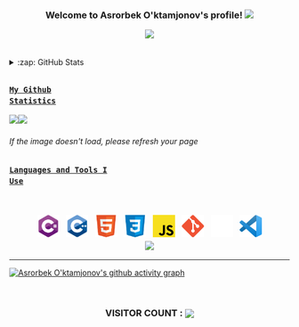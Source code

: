 <h3 align="center">
  Welcome to Asrorbek O'ktamjonov's profile!
  <img src="https://media.giphy.com/media/hvRJCLFzcasrR4ia7z/giphy.gif" width="28">
</h3>

<!-- Typing SVG by DenverCoder1 - https://github.com/DenverCoder1/readme-typing-svg -->
<p align="center">
  <a href="https://github.com/DenverCoder1/readme-typing-svg"><img src="https://readme-typing-svg.herokuapp.com/?lines=Full-stack%20web%20developer;Web%20Designer;Always%20learning%20new%20things&font=Fira%20Code&center=true&width=440&height=45&color=f75c7e&vCenter=true&size=22"></a>
</p>

<br/>

<details>
  <summary>:zap: GitHub Stats</summary>

  <div align="center">
    <!-- https://github.com/anuraghazra/github-readme-stats -->
    <img alt="GitHub Stats" width="49%" src="https://github-readme-stats.vercel.app/api?username=mutafakkir&theme=algolia&hide_border=true&count_private=true&show_icons=true">
    <!-- https://github.com/DenverCoder1/github-readme-streak-stats -->
    <img alt="GitHub Streak" width="49%" src="https://github-readme-streak-stats.herokuapp.com/?user=mutafakkir&theme=algolia&hide_border=true">

  </div>

  <div align="center">
    <!-- https://github.com/Ashutosh00710/github-readme-activity-graph -->
    <img alt="GitHub Activity Graph" width="98%" src="https://activity-graph.herokuapp.com/graph?username=mutafakkir&theme=react-dark&area=true&hide_border=true&custom_title=Last%20Month%20Contributions%20Graph">
  </div>

</details>

<!-- Some badges are from https://github.com/Ileriayo/markdown-badges -->

##
### <code><u>My Github Statistics</u></code>
<img src = "https://metrics.lecoq.io/mutafakkir?template=classic&base.activity=0&base.community=0&base.metadata=0&config.timezone=Asia%2FCalcutta" height = "170px"><img src = "https://github-readme-stats.vercel.app/api?username=mutafakkir&show_icons=true&theme=gotham&bg_color=0D1117&border_color=0D1117&custom_title=Github%20Statistics&include_all_commits=true" height = "170px">

###### *If the image doesn't load, please refresh your page*
<!--Languages and tools-->
##
### <code><u>Languages and Tools I Use</u></code>
<br />

<p align="center">
<!--Languages-->
 
<img src="./csharp.png" height="40" style="vertical-align:down; margin:4px">
 <img src="./cpp.png" height="40" style="vertical-align:down; margin:4px">
<img src="./html.png" height="40" style="vertical-align:down; margin:4px">
  <img src="./css.png" height="40" style="vertical-align:down; margin:4px">
 <img src="./javascript.png" height="40" style="vertical-align:down; margin:4px">

<!--Tools-->

<img src="./git.png" height="40" style="vertical-align:down; margin:4px">
<img src="./github.png" height="40" style="vertical-align:down; margin:4px">
<img src="./vscode.png" height="40" style="vertical-align:down; margin:4px">
<br />
<img src = "https://github-readme-stats.vercel.app/api/top-langs/?username=mutafakkir&layout=compact&theme=gotham&text_color=777777&bg_color=0D1117&border_color=0D1117&langs_count=6" height = "199px">
</p>
<hr>

[![Asrorbek O'ktamjonov's github activity graph](https://activity-graph.herokuapp.com/graph?username=mutafakkir&theme=react-dark)](https://github.com/ashutosh00710/github-readme-activity-graph)

</br>

<h3 align="center">VISITOR COUNT :  <img align="center" src="https://profile-counter.glitch.me/mutafakkir/count.svg"/></h3>
